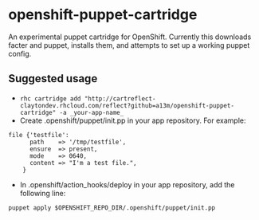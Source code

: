 openshift-puppet-cartridge
==========================

An experimental puppet cartridge for OpenShift.  Currently this downloads
facter and puppet, installs them, and attempts to set up a working puppet
config.

Suggested usage
-------------

* `rhc cartridge add "http://cartreflect-claytondev.rhcloud.com/reflect?github=a13m/openshift-puppet-cartridge" -a _your-app-name_`
* Create .openshift/puppet/init.pp in your app repository.  For example:

```
file {'testfile':
      path    => '/tmp/testfile',
      ensure  => present,
      mode    => 0640,
      content => "I'm a test file.",
    }
```

* In .openshift/action_hooks/deploy in your app repository, add the following line:

```
puppet apply $OPENSHIFT_REPO_DIR/.openshift/puppet/init.pp
```

